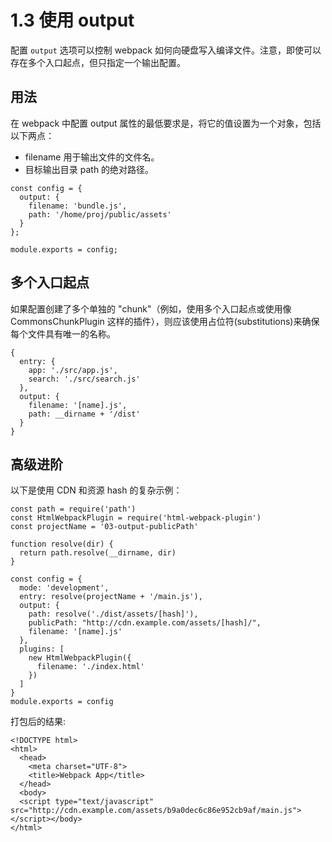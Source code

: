# 1.3 使用 output

配置 `output` 选项可以控制 webpack 如何向硬盘写入编译文件。注意，即使可以存在多个入口起点，但只指定一个输出配置。

## 用法

在 webpack 中配置 output 属性的最低要求是，将它的值设置为一个对象，包括以下两点：

- filename 用于输出文件的文件名。
- 目标输出目录 path 的绝对路径。

```JS
const config = {
  output: {
    filename: 'bundle.js',
    path: '/home/proj/public/assets'
  }
};

module.exports = config;
```

## 多个入口起点

如果配置创建了多个单独的 "chunk"（例如，使用多个入口起点或使用像 CommonsChunkPlugin 这样的插件），则应该使用占位符(substitutions)来确保每个文件具有唯一的名称。

```JS
{
  entry: {
    app: './src/app.js',
    search: './src/search.js'
  },
  output: {
    filename: '[name].js',
    path: __dirname + '/dist'
  }
}
```

## 高级进阶

以下是使用 CDN 和资源 hash 的复杂示例：

```JS
const path = require('path')
const HtmlWebpackPlugin = require('html-webpack-plugin')
const projectName = '03-output-publicPath'

function resolve(dir) {
  return path.resolve(__dirname, dir)
}

const config = {
  mode: 'development',
  entry: resolve(projectName + '/main.js'),
  output: {
    path: resolve('./dist/assets/[hash]'),
    publicPath: "http://cdn.example.com/assets/[hash]/",
    filename: '[name].js'
  },
  plugins: [
    new HtmlWebpackPlugin({
      filename: './index.html'
    })
  ]
}
module.exports = config
```

打包后的结果:

```JS
<!DOCTYPE html>
<html>
  <head>
    <meta charset="UTF-8">
    <title>Webpack App</title>
  </head>
  <body>
  <script type="text/javascript" src="http://cdn.example.com/assets/b9a0dec6c86e952cb9af/main.js"></script></body>
</html>
```

